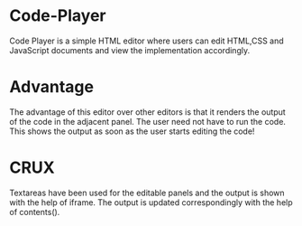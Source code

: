 # Code-Player
Code Player is a simple HTML editor where users can edit HTML,CSS and JavaScript documents and view the implementation accordingly.

# Advantage
The advantage of this editor over other editors is that it renders the output of the code in the adjacent panel. The user need not have to run the code. This shows the output as soon as the user starts editing the code!

# CRUX
Textareas have been used for the editable panels and the output is shown with the help of iframe. The output is updated correspondingly with the help of contents().

